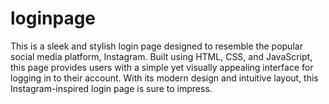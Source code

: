 # loginpage
This is a sleek and stylish login page designed to resemble the popular social media platform, Instagram. Built using HTML, CSS, and JavaScript, this page provides users with a simple yet visually appealing interface for logging in to their account. With its modern design and intuitive layout, this Instagram-inspired login page is sure to impress.
